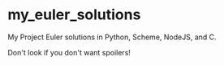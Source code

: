 # my_euler_solutions
My Project Euler solutions in Python, Scheme, NodeJS, and C.

Don't look if you don't want spoilers!
